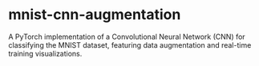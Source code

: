 # mnist-cnn-augmentation
A PyTorch implementation of a Convolutional Neural Network (CNN) for classifying the MNIST dataset, featuring data augmentation and real-time training visualizations.
